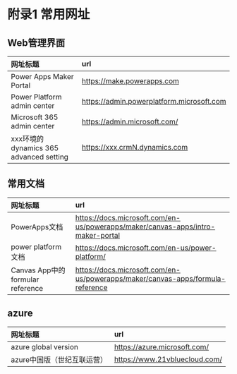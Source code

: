 # 附录1 常用网址

## Web管理界面
|网址标题|url|
|:---|:---|
Power Apps Maker Portal | https://make.powerapps.com 
Power Platform admin center | https://admin.powerplatform.microsoft.com
Microsoft 365 admin center | https://admin.microsoft.com/ 
xxx环境的 dynamics 365 advanced setting |https://xxx.crmN.dynamics.com


## 常用文档
|网址标题|url|
|:---|:---|
PowerApps文档 | https://docs.microsoft.com/en-us/powerapps/maker/canvas-apps/intro-maker-portal
power platform文档|https://docs.microsoft.com/en-us/power-platform/
Canvas App中的formular reference | https://docs.microsoft.com/en-us/powerapps/maker/canvas-apps/formula-reference


## azure
|网址标题|url|
|:---|:---|
azure global version|https://azure.microsoft.com/
azure中国版（世纪互联运营）|https://www.21vbluecloud.com/

